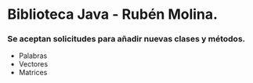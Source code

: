 # Biblioteca Java - Rubén Molina.
### Se aceptan solicitudes para añadir nuevas clases y métodos.

- Palabras
- Vectores
- Matrices

